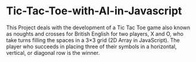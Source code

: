 # Tic-Tac-Toe-with-AI-in-Javascript
This Project deals with the development of a Tic Tac Toe game also known as noughts and crosses for British English for two players, X and O, who take turns filling the spaces in a 3×3 grid (2D Array in JavaScript). The player who succeeds in placing three of their symbols in a horizontal, vertical, or diagonal row is the winner.
